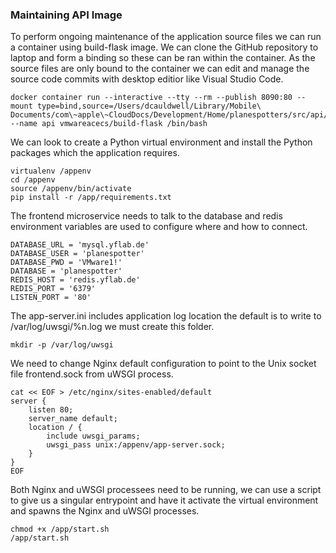 ### Maintaining API Image

To perform ongoing maintenance of the application source files we can run a container using build-flask image. We can clone the GitHub repository to laptop and form a binding so these can be ran within the container. As the source files are only bound to the container we can edit and manage the source code commits with desktop editior like Visual Studio Code.

``` shell
docker container run --interactive --tty --rm --publish 8090:80 --mount type=bind,source=/Users/dcauldwell/Library/Mobile\ Documents/com\~apple\~CloudDocs/Development/Home/planespotters/src/api/app,target=/app --name api vmwareacecs/build-flask /bin/bash
```

We can look to create a Python virtual environment and install the Python packages which the application requires.

``` shell 
virtualenv /appenv
cd /appenv
source /appenv/bin/activate
pip install -r /app/requirements.txt
```

The frontend microservice needs to talk to the database and redis environment variables are used to configure where and how to connect.

```
DATABASE_URL = 'mysql.yflab.de'
DATABASE_USER = 'planespotter'
DATABASE_PWD = 'VMware1!'
DATABASE = 'planespotter'
REDIS_HOST = 'redis.yflab.de'
REDIS_PORT = '6379'
LISTEN_PORT = '80'
```

The app-server.ini includes application log location the default is to write to /var/log/uwsgi/%n.log we must create this folder.

``` shell
mkdir -p /var/log/uwsgi
```

We need to change Nginx default configuration to point to the Unix socket file frontend.sock from uWSGI process.

``` shell
cat << EOF > /etc/nginx/sites-enabled/default
server {
    listen 80;
    server_name default;
    location / {
        include uwsgi_params;
        uwsgi_pass unix:/appenv/app-server.sock;
    }
}
EOF
```

Both Nginx and uWSGI processees need to be running, we can use a script to give us a singular entrypoint and have it activate the virtual environment and spawns the Nginx and uWSGI processes.

``` shell
chmod +x /app/start.sh
/app/start.sh
```
